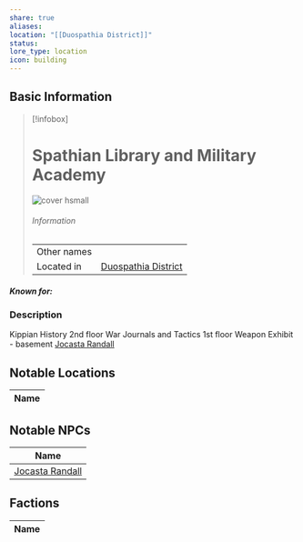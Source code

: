 ```yaml
---
share: true
aliases: 
location: "[[Duospathia District]]"
status: 
lore_type: location
icon: building
---
```

## Basic Information
> [!infobox]
> # Spathian Library and Military Academy
> ![cover hsmall](insertimage.png)
> ###### Information
> |   |  |
> | ---- | ---- |
> | Other names | |
> | Located in | [Duospathia District](../Areas/Duospathia%20District.md)|
##### Known for:
### Description
Kippian History 2nd floor
War Journals and Tactics 1st floor
Weapon Exhibit - basement
[Jocasta Randall](../../../Jocasta%20Randall.md)

## Notable Locations
| Name |
| ---- |

## Notable NPCs
| Name                                         |
| -------------------------------------------- |
| [Jocasta Randall](../../../Jocasta%20Randall.md) |

## Factions
| Name |
| ---- |
